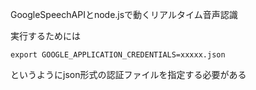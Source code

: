 GoogleSpeechAPIとnode.jsで動くリアルタイム音声認識

実行するためには
```
export GOOGLE_APPLICATION_CREDENTIALS=xxxxx.json
```
というようにjson形式の認証ファイルを指定する必要がある
